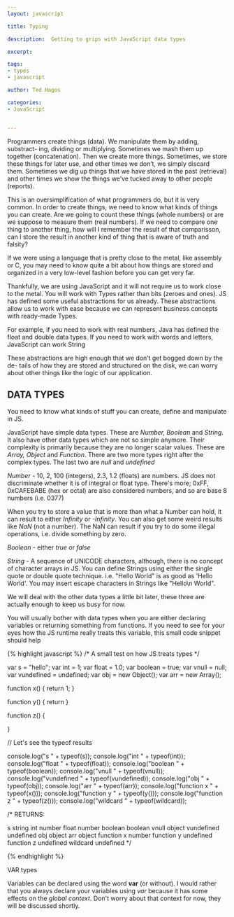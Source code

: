 ```yaml
---
layout: javascript

title: Typing

description:  Getting to grips with JavaScript data types

excerpt: 

tags:
- types
- javascript

author: Ted Hagos

categories:
- JavaScript


---
```



Programmers create things (data). We manipulate them by adding, substract- ing, dividing or multiplying. Sometimes we mash them up together (concatenation). Then we create more things. Sometimes, we store these things for later use, and other times we don’t, we simply discard them. Sometimes we dig up things that we have stored in the past (retrieval) and other times we show the things we’ve tucked away to other people (reports).

This is an oversimplification of what programmers do, but it is very common. In order to create things, we need to know what kinds of things you can create. Are we going to count these things (whole numbers) or are we suppose to measure them (real numbers). If we need to compare one thing to another thing, how will I remember the result of that comparisson, can I store the result in another kind of thing that is aware of truth and falsity?

If we were using a language that is pretty close to the metal, like assembly or C, you may need to know quite a bit about how things are stored and organized in a very low-level fashion before you can get very far.

Thankfully, we are using JavaScript and it will not require us to work close to the metal. You will work with Types rather than bits (zeroes and ones). JS has defined some useful abstractions for us already. These abstractions allow us to work with ease because we can represent business concepts with ready-made Types.

For example, if you need to work with real numbers, Java has defined the float and double data types. If you need to work with words and letters, JavaScript can work String

These abstractions are high enough that we don’t get bogged down by the de- tails of how they are stored and structured on the disk, we can worry about other things like the logic of our application.

## DATA TYPES

You need to know what kinds of stuff you can create, define and manipulate in JS. 

JavaScript have simple data types. These are *Number, Boolean* and *String*. It also have other data types which are not so simple anymore. Their complexity is primarily because they are no longer scalar values. These are *Array, Object* and *Function*. There are two more types right after the complex types. The last two are *null* and *undefined*

*Number* - 10, 2, 100 (integers), 2.3, 1.2 (floats) are numbers. JS does not discriminate whether it is of integral or float type. There's more; 0xFF, 0xCAFEBABE (hex or octal) are also considered numbers, and so are base 8 numbers (i.e. 0377)

When you try to store a value that is more than what a Number can hold, it can result to either *Infinity* or *-Infinity*. You can also get some weird results like *NaN* (not a number). The NaN can result if you try to do some illegal operations, i.e. divide something by zero. 

*Boolean* - either *true* or *false* 

*String* - A sequence of UNICODE characters, although, there is no concept of character arrays in JS. You can define Strings using either the single quote or double quote technique. i.e. "Hello World" is as good as 'Hello World'. You may insert escape characters in Strings like "Hello\n World".

We will deal with the other data types a little bit later, these three are actually enough to keep us busy for now. 

You will usually bother with data types when you are either declaring variables or returning something from functions. If you need to see for your eyes how the JS runtime really treats this variable, this small code snippet should help


{% highlight javascript %}
/*
A small test on how JS treats types
*/

var s = "hello";
var int = 1;
var float = 1.0;
var boolean = true;
var vnull = null;
var vundefined = undefined;
var obj = new Object();
var arr = new Array();

function x() {
	return 1;
}

function y() {
	return
}

function z() {
	
}

// Let's see the typeof results

console.log("s " + typeof(s));
console.log("int " + typeof(int));
console.log("float " + typeof(float));
console.log("boolean " + typeof(boolean));
console.log("vnull " + typeof(vnull));
console.log("vundefined " + typeof(vundefined));
console.log("obj " + typeof(obj));
console.log("arr " + typeof(arr));
console.log("function x " + typeof(x()));
console.log("function y " + typeof(y()));
console.log("function z " + typeof(z()));
console.log("wildcard " + typeof(wildcard));

/*
RETURNS:

s string
int number
float number
boolean boolean
vnull object
vundefined undefined
obj object
arr object
function x number
function y undefined
function z undefined
wildcard undefined
*/

{% endhighlight %}
<div id='lst'>VAR types</div>

Variables can be declared using the word **var** (or without). I would rather that you always declare your variables using *var* because it has some effects on the *global context*. Don't worry about that context for now, they will be discussed shortly.

